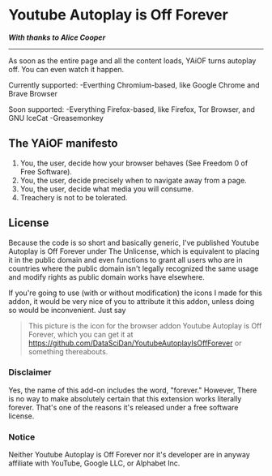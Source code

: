 # Youtube Autoplay is Off Forever #

***With thanks to Alice Cooper***

----------

As soon as the entire page and all the content loads, YAiOF turns autoplay off. You can even watch it happen.

Currently supported:
-Everthing Chromium-based, like Google Chrome and Brave Browser

Soon supported:
-Everything Firefox-based, like Firefox, Tor Browser, and GNU IceCat
-Greasemonkey

## The YAiOF manifesto ##
1. You, the user, decide how your browser behaves (See Freedom 0 of Free Software).
2. You, the user, decide precisely when to navigate away from a page.
3. You, the user, decide what media you will consume.
4. Treachery is not to be tolerated.

## License ##
Because the code is so short and basically generic, I've published Youtube Autoplay is Off Forever under The Unlicense, which is equivalent to placing it in the public domain and even functions to grant all users who are in countries where the public domain isn't legally recognized the same usage and modify rights as public domain works have elsewhere.

If you're going to use (with or without modification) the icons I made for this addon, it would be very nice of you to attribute it this addon, unless doing so would be inconvenient. Just say
>This picture is the icon for the browser addon Youtube Autoplay is Off Forever, which you can get it at https://github.com/DataSciDan/YoutubeAutoplayIsOffForever
or something thereabouts.

### Disclaimer ###
Yes, the name of this add-on includes the word, "forever." However, There is no way to make absolutely certain that this extension works literally forever. That's one of the reasons it's released under a free software license.

### Notice ###
Neither Youtube Autoplay is Off Forever nor it's developer are in anyway affiliate with YouTube, Google LLC, or Alphabet Inc.